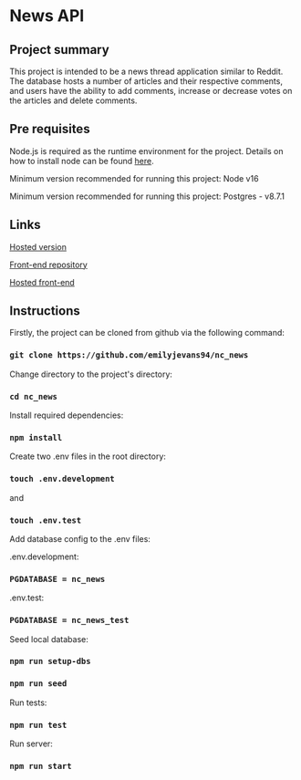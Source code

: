# News API

## Project summary

This project is intended to be a news thread application similar to Reddit. The database hosts a number of articles and their respective comments, and users have the ability to add comments, increase or decrease votes on the articles and delete comments.

## Pre requisites

Node.js is required as the runtime environment for the project. Details on how to install node can be found [here](https://nodejs.org/en/download/current/).

Minimum version recommended for running this project: Node v16

Minimum version recommended for running this project: Postgres - v8.7.1

## Links

[Hosted version](https://whats-the-goss.herokuapp.com/)

[Front-end repository](https://github.com/emilyjevans/whats-the-goss)

[Hosted front-end](https://mystifying-einstein-e278c9.netlify.app)

## Instructions

Firstly, the project can be cloned from github via the following command:

### `git clone https://github.com/emilyjevans94/nc_news`

Change directory to the project's directory:

### `cd nc_news`

Install required dependencies:

### `npm install`

Create two .env files in the root directory:

### `touch .env.development`

and

### `touch .env.test`

Add database config to the .env files:

.env.development:

### `PGDATABASE = nc_news`

.env.test:

### `PGDATABASE = nc_news_test`

Seed local database:

### `npm run setup-dbs`

### `npm run seed`

Run tests:

### `npm run test`

Run server:

### `npm run start`

